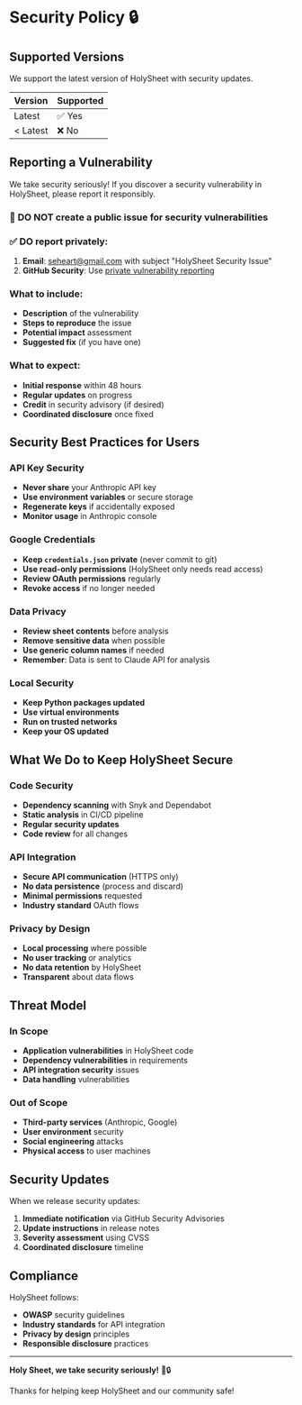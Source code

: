 # Security Policy 🔒

## Supported Versions

We support the latest version of HolySheet with security updates.

| Version | Supported          |
| ------- | ------------------ |
| Latest  | ✅ Yes             |
| < Latest| ❌ No              |

## Reporting a Vulnerability

We take security seriously! If you discover a security vulnerability in HolySheet, please report it responsibly.

### 🚨 **DO NOT** create a public issue for security vulnerabilities

### ✅ **DO** report privately:

1. **Email**: seheart@gmail.com with subject "HolySheet Security Issue"
2. **GitHub Security**: Use [private vulnerability reporting](https://github.com/seheart/holysheet/security/advisories/new)

### What to include:

- **Description** of the vulnerability
- **Steps to reproduce** the issue
- **Potential impact** assessment
- **Suggested fix** (if you have one)

### What to expect:

- **Initial response** within 48 hours
- **Regular updates** on progress
- **Credit** in security advisory (if desired)
- **Coordinated disclosure** once fixed

## Security Best Practices for Users

### API Key Security
- **Never share** your Anthropic API key
- **Use environment variables** or secure storage
- **Regenerate keys** if accidentally exposed
- **Monitor usage** in Anthropic console

### Google Credentials
- **Keep `credentials.json` private** (never commit to git)
- **Use read-only permissions** (HolySheet only needs read access)
- **Review OAuth permissions** regularly
- **Revoke access** if no longer needed

### Data Privacy
- **Review sheet contents** before analysis
- **Remove sensitive data** when possible
- **Use generic column names** if needed
- **Remember**: Data is sent to Claude API for analysis

### Local Security
- **Keep Python packages updated**
- **Use virtual environments**
- **Run on trusted networks**
- **Keep your OS updated**

## What We Do to Keep HolySheet Secure

### Code Security
- **Dependency scanning** with Snyk and Dependabot
- **Static analysis** in CI/CD pipeline
- **Regular security updates**
- **Code review** for all changes

### API Integration
- **Secure API communication** (HTTPS only)
- **No data persistence** (process and discard)
- **Minimal permissions** requested
- **Industry standard** OAuth flows

### Privacy by Design
- **Local processing** where possible
- **No user tracking** or analytics
- **No data retention** by HolySheet
- **Transparent** about data flows

## Threat Model

### In Scope
- **Application vulnerabilities** in HolySheet code
- **Dependency vulnerabilities** in requirements
- **API integration security** issues
- **Data handling** vulnerabilities

### Out of Scope
- **Third-party services** (Anthropic, Google)
- **User environment** security
- **Social engineering** attacks
- **Physical access** to user machines

## Security Updates

When we release security updates:

1. **Immediate notification** via GitHub Security Advisories
2. **Update instructions** in release notes
3. **Severity assessment** using CVSS
4. **Coordinated disclosure** timeline

## Compliance

HolySheet follows:

- **OWASP** security guidelines
- **Industry standards** for API integration
- **Privacy by design** principles
- **Responsible disclosure** practices

---

**Holy Sheet, we take security seriously!** 🙏🔒

Thanks for helping keep HolySheet and our community safe!